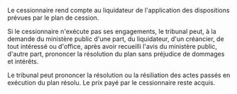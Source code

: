 Le cessionnaire rend compte au liquidateur de l'application des dispositions prévues par le plan de cession.

Si le cessionnaire n'exécute pas ses engagements, le tribunal peut, à la demande du ministère public d'une part, du liquidateur, d'un créancier, de tout intéressé ou d'office, après avoir recueilli l'avis du ministère public, d'autre part, prononcer la résolution du plan sans préjudice de dommages et intérêts.

Le tribunal peut prononcer la résolution ou la résiliation des actes passés en exécution du plan résolu. Le prix payé par le cessionnaire reste acquis.
